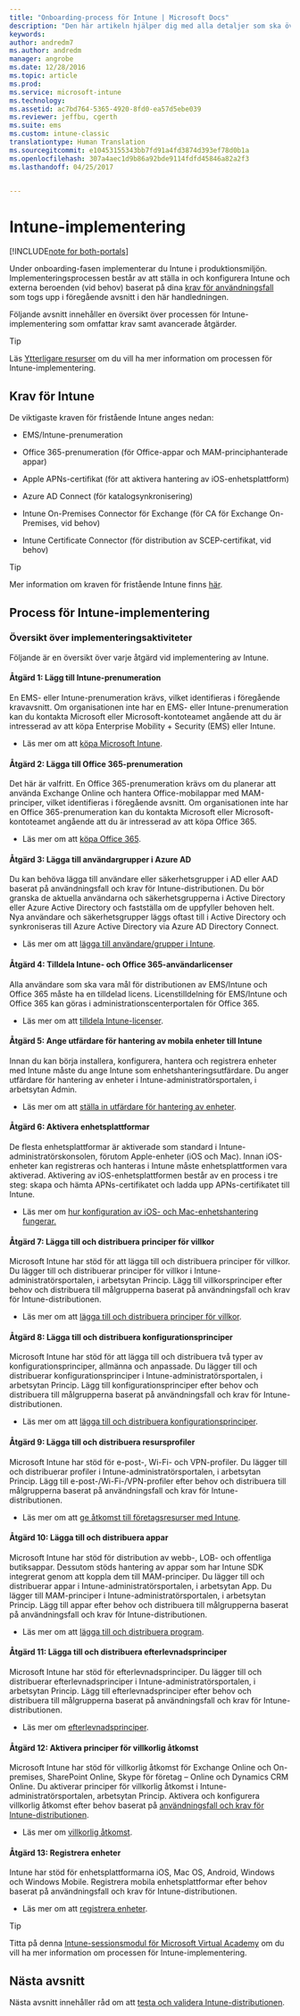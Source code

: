 ```yaml
---
title: "Onboarding-process för Intune | Microsoft Docs"
description: "Den här artikeln hjälper dig med alla detaljer som ska övervägas vid onboarding av Intune-molnlösningen i miljön."
keywords: 
author: andredm7
ms.author: andredm
manager: angrobe
ms.date: 12/28/2016
ms.topic: article
ms.prod: 
ms.service: microsoft-intune
ms.technology: 
ms.assetid: ac7bd764-5365-4920-8fd0-ea57d5ebe039
ms.reviewer: jeffbu, cgerth
ms.suite: ems
ms.custom: intune-classic
translationtype: Human Translation
ms.sourcegitcommit: e10453155343bb7fd91a4fd3874d393ef78d0b1a
ms.openlocfilehash: 307a4aec1d9b86a92bde9114fdfd45846a82a2f3
ms.lasthandoff: 04/25/2017


---
```


# <a name="intune-implementation"></a>Intune-implementering

[!INCLUDE[note for both-portals](../includes/note-for-both-portals.md)]

Under onboarding-fasen implementerar du Intune i produktionsmiljön. Implementeringsprocessen består av att ställa in och konfigurera Intune och externa beroenden (vid behov) baserat på dina [krav för användningsfall](section-3-determine-use-case-requirements.md) som togs upp i föregående avsnitt i den här handledningen.

Följande avsnitt innehåller en översikt över processen för Intune-implementering som omfattar krav samt avancerade åtgärder.

>[!TIP]
> Läs [Ytterligare resurser](additional-resources.md) om du vill ha mer information om processen för Intune-implementering.

## <a name="intune-requirements"></a>Krav för Intune

De viktigaste kraven för fristående Intune anges nedan:

-   EMS/Intune-prenumeration

-   Office 365-prenumeration (för Office-appar och MAM-principhanterade appar)

-   Apple APNs-certifikat (för att aktivera hantering av iOS-enhetsplattform)

-   Azure AD Connect (för katalogsynkronisering)

-   Intune On-Premises Connector för Exchange (för CA för Exchange On-Premises, vid behov)

-   Intune Certificate Connector (för distribution av SCEP-certifikat, vid behov)

>[!TIP]
> Mer information om kraven för fristående Intune finns [här](https://docs.microsoft.com/intune/get-started/what-to-know-before-you-start-microsoft-intune).

## <a name="intune-implementation-process"></a>Process för Intune-implementering

### <a name="overview-of-implementation-tasks"></a>Översikt över implementeringsaktiviteter

Följande är en översikt över varje åtgärd vid implementering av Intune.

#### <a name="task-1-add-intune-subscription"></a>Åtgärd 1: Lägg till Intune-prenumeration

En EMS- eller Intune-prenumeration krävs, vilket identifieras i föregående kravavsnitt. Om organisationen inte har en EMS- eller Intune-prenumeration kan du kontakta Microsoft eller Microsoft-kontoteamet angående att du är intresserad av att köpa Enterprise Mobility + Security (EMS) eller Intune.

-   Läs mer om att [köpa Microsoft Intune](https://www.microsoft.com/cloud-platform/microsoft-intune-pricing).

#### <a name="task-2-add-office-365-subscription"></a>Åtgärd 2: Lägga till Office 365-prenumeration

Det här är valfritt. En Office 365-prenumeration krävs om du planerar att använda Exchange Online och hantera Office-mobilappar med MAM-principer, vilket identifieras i föregående avsnitt. Om organisationen inte har en Office 365-prenumeration kan du kontakta Microsoft eller Microsoft-kontoteamet angående att du är intresserad av att köpa Office 365.

-   Läs mer om att [köpa Office 365](https://products.office.com/business/compare-office-365-for-business-plans).

#### <a name="task-3-add-users-groups-in-azure-ad"></a>Åtgärd 3: Lägga till användargrupper i Azure AD

Du kan behöva lägga till användare eller säkerhetsgrupper i AD eller AAD baserat på användningsfall och krav för Intune-distributionen. Du bör granska de aktuella användarna och säkerhetsgrupperna i Active Directory eller Azure Active Directory och fastställa om de uppfyller behoven helt. Nya användare och säkerhetsgrupper läggs oftast till i Active Directory och synkroniseras till Azure Active Directory via Azure AD Directory Connect.

-   Läs mer om att [lägga till användare/grupper i Intune](https://docs.microsoft.com/intune/get-started/start-with-a-paid-subscription-to-microsoft-intune-step-3).

#### <a name="task-4-assign-intune-and-office-365-user-licenses"></a>Åtgärd 4: Tilldela Intune- och Office 365-användarlicenser

Alla användare som ska vara mål för distributionen av EMS/Intune och Office 365 måste ha en tilldelad licens. Licenstilldelning för EMS/Intune och Office 365 kan göras i administrationscenterportalen för Office 365.

-   Läs mer om att [tilldela Intune-licenser](https://docs.microsoft.com/intune/get-started/start-with-a-paid-subscription-to-microsoft-intune-step-4).

#### <a name="task-5-set-mobile-device-management-authority-to-intune"></a>Åtgärd 5: Ange utfärdare för hantering av mobila enheter till Intune

Innan du kan börja installera, konfigurera, hantera och registrera enheter med Intune måste du ange Intune som enhetshanteringsutfärdare. Du anger utfärdare för hantering av enheter i Intune-administratörsportalen, i arbetsytan Admin.

-   Läs mer om att [ställa in utfärdare för hantering av enheter](https://docs.microsoft.com/intune/deploy-use/prerequisites-for-enrollment#step-2-set-mdm-authority).

#### <a name="task-6-enable-device-platforms"></a>Åtgärd 6: Aktivera enhetsplattformar

De flesta enhetsplattformar är aktiverade som standard i Intune-administratörskonsolen, förutom Apple-enheter (iOS och Mac). Innan iOS-enheter kan registreras och hanteras i Intune måste enhetsplattformen vara aktiverad. Aktivering av iOS-enhetsplattformen består av en process i tre steg: skapa och hämta APNs-certifikatet och ladda upp APNs-certifikatet till Intune.

-   Läs mer om [hur konfiguration av iOS- och Mac-enhetshantering fungerar.](https://docs.microsoft.com/intune/deploy-use/set-up-ios-and-mac-management-with-microsoft-intune)

#### <a name="task-7-add-and-deploy-terms-and-conditions-policies"></a>Åtgärd 7: Lägga till och distribuera principer för villkor

Microsoft Intune har stöd för att lägga till och distribuera principer för villkor. Du lägger till och distribuerar principer för villkor i Intune-administratörsportalen, i arbetsytan Princip. Lägg till villkorsprinciper efter behov och distribuera till målgrupperna baserat på användningsfall och krav för Intune-distributionen.

-   Läs mer om att [lägga till och distribuera principer för villkor](https://docs.microsoft.com/intune/deploy-use/terms-and-condition-policy-settings-in-microsoft-intune).

#### <a name="task-8-add-and-deploy-configuration-policies"></a>Åtgärd 8: Lägga till och distribuera konfigurationsprinciper

Microsoft Intune har stöd för att lägga till och distribuera två typer av konfigurationsprinciper, allmänna och anpassade. Du lägger till och distribuerar konfigurationsprinciper i Intune-administratörsportalen, i arbetsytan Princip. Lägg till konfigurationsprinciper efter behov och distribuera till målgrupperna baserat på användningsfall och krav för Intune-distributionen.

-   Läs mer om att [lägga till och distribuera konfigurationsprinciper](https://docs.microsoft.com/intune/deploy-use/manage-settings-and-features-on-your-devices-with-microsoft-intune-policies).

#### <a name="task-9-add-and-deploy-resource-profiles"></a>Åtgärd 9: Lägga till och distribuera resursprofiler

Microsoft Intune har stöd för e-post-, Wi-Fi- och VPN-profiler. Du lägger till och distribuerar profiler i Intune-administratörsportalen, i arbetsytan Princip. Lägg till e-post-/Wi-Fi-/VPN-profiler efter behov och distribuera till målgrupperna baserat på användningsfall och krav för Intune-distributionen.

-   Läs mer om att [ge åtkomst till företagsresurser med Intune](https://docs.microsoft.com/intune/deploy-use/enable-access-to-company-resources-with-microsoft-intune).

#### <a name="task-10-add-and-deploy-apps"></a>Åtgärd 10: Lägga till och distribuera appar

Microsoft Intune har stöd för distribution av webb-, LOB- och offentliga butiksappar. Dessutom stöds hantering av appar som har Intune SDK integrerat genom att koppla dem till MAM-principer. Du lägger till och distribuerar appar i Intune-administratörsportalen, i arbetsytan App. Du lägger till MAM-principer i Intune-administratörsportalen, i arbetsytan Princip. Lägg till appar efter behov och distribuera till målgrupperna baserat på användningsfall och krav för Intune-distributionen.

-   Läs mer om att [lägga till och distribuera program](https://docs.microsoft.com/intune/deploy-use/deploy-apps).

#### <a name="task-11-add-and-deploy-compliance-policies"></a>Åtgärd 11: Lägga till och distribuera efterlevnadsprinciper

Microsoft Intune har stöd för efterlevnadsprinciper. Du lägger till och distribuerar efterlevnadsprinciper i Intune-administratörsportalen, i arbetsytan Princip. Lägg till efterlevnadsprinciper efter behov och distribuera till målgrupperna baserat på användningsfall och krav för Intune-distributionen.

-   Läs mer om [efterlevnadsprinciper](https://docs.microsoft.com/intune/deploy-use/introduction-to-device-compliance-policies-in-microsoft-intune).

#### <a name="task-12-enable-conditional-access-policies"></a>Åtgärd 12: Aktivera principer för villkorlig åtkomst

Microsoft Intune har stöd för villkorlig åtkomst för Exchange Online och On-premises, SharePoint Online, Skype för företag – Online och Dynamics CRM Online. Du aktiverar principer för villkorlig åtkomst i Intune-administratörsportalen, arbetsytan Princip. Aktivera och konfigurera villkorlig åtkomst efter behov baserat på [användningsfall och krav för Intune-distributionen](section-3-determine-use-case-requirements.md).

-   Läs mer om [villkorlig åtkomst](https://docs.microsoft.com/intune/deploy-use/restrict-access-to-email-and-o365-services-with-microsoft-intune).

#### <a name="task-13-enroll-devices"></a>Åtgärd 13: Registrera enheter

Intune har stöd för enhetsplattformarna iOS, Mac OS, Android, Windows och Windows Mobile. Registrera mobila enhetsplattformar efter behov baserat på användningsfall och krav för Intune-distributionen.

-   Läs mer om att [registrera enheter](https://docs.microsoft.com/intune/deploy-use/enroll-devices-in-microsoft-intune).

>[!TIP]
> Titta på denna [Intune-sessionsmodul för Microsoft Virtual Academy](https://mva.microsoft.com/training-courses/deploying-microsoft-enterprise-mobility-suite-16408?l=PPWNoZxvD_1404778676) om du vill ha mer information om processen för Intune-implementering.

## <a name="next-section"></a>Nästa avsnitt

Nästa avsnitt innehåller råd om att [testa och validera Intune-distributionen](section-9-test-and-validation.md).

